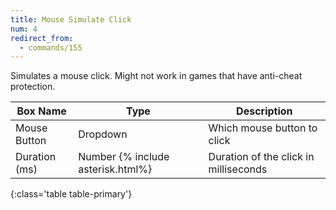 ```yaml
---
title: Mouse Simulate Click
num: 4
redirect_from:
  - commands/155
---
```


Simulates a mouse click. Might not work in games that have anti-cheat protection.


| Box Name | Type | Description | 
|-------|--------|--------
|Mouse Button|Dropdown|Which mouse button to click
|Duration (ms)|Number {% include asterisk.html%}|Duration of the click in milliseconds
{:class='table table-primary'}









